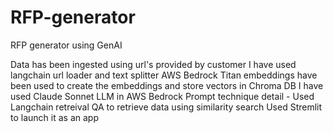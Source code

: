 # RFP-generator
RFP generator using GenAI

Data has been ingested using url's provided by customer
I have used langchain url loader and text splitter 
AWS Bedrock Titan embeddings have been used to create the embeddings and store vectors in Chroma DB
I have used Claude Sonnet LLM in AWS Bedrock
Prompt technique detail - 
Used Langchain retreival QA to retrieve data using similarity search
Used Stremlit to launch it as an app 
